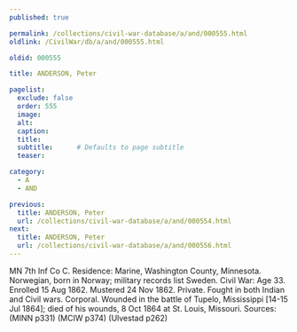 ```yaml
---
published: true

permalink: /collections/civil-war-database/a/and/000555.html
oldlink: /CivilWar/db/a/and/000555.html

oldid: 000555

title: ANDERSON, Peter

pagelist:
  exclude: false
  order: 555
  image: 
  alt:
  caption:
  title:
  subtitle:      # Defaults to page subtitle
  teaser:

category: 
  - A 
  - AND

previous:
  title: ANDERSON, Peter
  url: /collections/civil-war-database/a/and/000554.html  
next:
  title: ANDERSON, Peter
  url: /collections/civil-war-database/a/and/000556.html   
---
```

MN 7th Inf Co C. Residence: Marine, Washington County, Minnesota. Norwegian, born in Norway; military records list Sweden. Civil War: Age 33. Enrolled 15 Aug 1862. Mustered 24 Nov 1862. Private. Fought in both Indian and Civil wars. Corporal. Wounded in the battle of Tupelo, Mississippi [14-15 Jul 1864]; died of his wounds, 8 Oct 1864 at St. Louis, Missouri. Sources: (MINN p331) (MCIW p374) (Ulvestad p262)